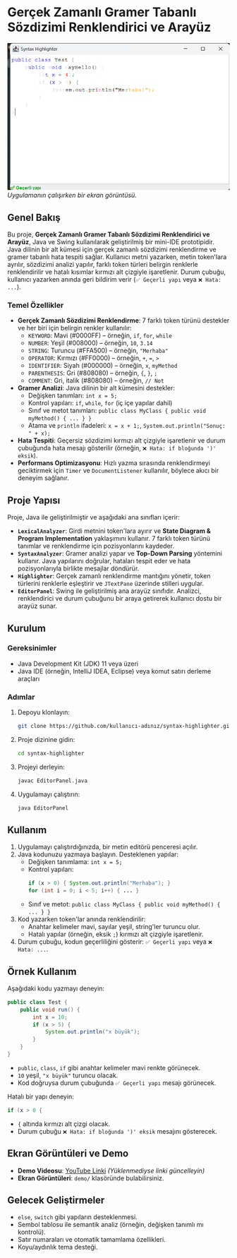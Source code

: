 # Gerçek Zamanlı Gramer Tabanlı Sözdizimi Renklendirici ve Arayüz

![Proje Demosu](ekran-goruntusu.png)  
*Uygulamanın çalışırken bir ekran görüntüsü.*

## Genel Bakış
Bu proje, **Gerçek Zamanlı Gramer Tabanlı Sözdizimi Renklendirici ve Arayüz**, Java ve Swing kullanılarak geliştirilmiş bir mini-IDE prototipidir. Java dilinin bir alt kümesi için gerçek zamanlı sözdizimi renklendirme ve gramer tabanlı hata tespiti sağlar. Kullanıcı metni yazarken, metin token'lara ayrılır, sözdizimi analizi yapılır, farklı token türleri belirgin renklerle renklendirilir ve hatalı kısımlar kırmızı alt çizgiyle işaretlenir. Durum çubuğu, kullanıcı yazarken anında geri bildirim verir (`✅ Geçerli yapı` veya `❌ Hata: ...`).

### Temel Özellikler
- **Gerçek Zamanlı Sözdizimi Renklendirme**: 7 farklı token türünü destekler ve her biri için belirgin renkler kullanılır:
  - `KEYWORD`: Mavi (#0000FF) – örneğin, `if`, `for`, `while`
  - `NUMBER`: Yeşil (#008000) – örneğin, `10`, `3.14`
  - `STRING`: Turuncu (#FFA500) – örneğin, `"Merhaba"`
  - `OPERATOR`: Kırmızı (#FF0000) – örneğin, `+`, `=`, `>`
  - `IDENTIFIER`: Siyah (#000000) – örneğin, `x`, `myMethod`
  - `PARENTHESIS`: Gri (#808080) – örneğin, `{`, `}`, `;`
  - `COMMENT`: Gri, italik (#808080) – örneğin, `// Not`
- **Gramer Analizi**: Java dilinin bir alt kümesini destekler:
  - Değişken tanımları: `int x = 5;`
  - Kontrol yapıları: `if`, `while`, `for` (iç içe yapılar dahil)
  - Sınıf ve metot tanımları: `public class MyClass { public void myMethod() { ... } }`
  - Atama ve `println` ifadeleri: `x = x + 1;`, `System.out.println("Sonuç: " + x);`
- **Hata Tespiti**: Geçersiz sözdizimi kırmızı alt çizgiyle işaretlenir ve durum çubuğunda hata mesajı gösterilir (örneğin, `❌ Hata: if bloğunda ')' eksik`).
- **Performans Optimizasyonu**: Hızlı yazma sırasında renklendirmeyi geciktirmek için `Timer` ve `DocumentListener` kullanılır, böylece akıcı bir deneyim sağlanır.

## Proje Yapısı
Proje, Java ile geliştirilmiştir ve aşağıdaki ana sınıfları içerir:
- **`LexicalAnalyzer`**: Girdi metnini token'lara ayırır ve **State Diagram & Program Implementation** yaklaşımını kullanır. 7 farklı token türünü tanımlar ve renklendirme için pozisyonlarını kaydeder.
- **`SyntaxAnalyzer`**: Gramer analizi yapar ve **Top-Down Parsing** yöntemini kullanır. Java yapılarını doğrular, hataları tespit eder ve hata pozisyonlarıyla birlikte mesajlar döndürür.
- **`Highlighter`**: Gerçek zamanlı renklendirme mantığını yönetir, token türlerini renklerle eşleştirir ve `JTextPane` üzerinde stilleri uygular.
- **`EditorPanel`**: Swing ile geliştirilmiş ana arayüz sınıfıdır. Analizci, renklendirici ve durum çubuğunu bir araya getirerek kullanıcı dostu bir arayüz sunar.

## Kurulum
### Gereksinimler
- Java Development Kit (JDK) 11 veya üzeri
- Java IDE (örneğin, IntelliJ IDEA, Eclipse) veya komut satırı derleme araçları

### Adımlar
1. Depoyu klonlayın:
   ```bash
   git clone https://github.com/kullanıcı-adınız/syntax-highlighter.git
   ```
2. Proje dizinine gidin:
   ```bash
   cd syntax-highlighter
   ```
3. Projeyi derleyin:
   ```bash
   javac EditorPanel.java
   ```
4. Uygulamayı çalıştırın:
   ```bash
   java EditorPanel
   ```

## Kullanım
1. Uygulamayı çalıştırdığınızda, bir metin editörü penceresi açılır.
2. Java kodunuzu yazmaya başlayın. Desteklenen yapılar:
   - Değişken tanımlama: `int x = 5;`
   - Kontrol yapıları: 
     ```java
     if (x > 0) { System.out.println("Merhaba"); }
     for (int i = 0; i < 5; i++) { ... }
     ```
   - Sınıf ve metot: `public class MyClass { public void myMethod() { ... } }`
3. Kod yazarken token'lar anında renklendirilir:
   - Anahtar kelimeler mavi, sayılar yeşil, string'ler turuncu olur.
   - Hatalı yapılar (örneğin, eksik `;`) kırmızı alt çizgiyle işaretlenir.
4. Durum çubuğu, kodun geçerliliğini gösterir: `✅ Geçerli yapı` veya `❌ Hata: ...`.

## Örnek Kullanım
Aşağıdaki kodu yazmayı deneyin:
```java
public class Test {
    public void run() {
        int x = 10;
        if (x > 5) {
            System.out.println("x büyük");
        }
    }
}
```
- `public`, `class`, `if` gibi anahtar kelimeler mavi renkte görünecek.
- `10` yeşil, `"x büyük"` turuncu olacak.
- Kod doğruysa durum çubuğunda `✅ Geçerli yapı` mesajı görünecek.

Hatalı bir yapı deneyin:
```java
if (x > 0 {
```
- `{` altında kırmızı alt çizgi olacak.
- Durum çubuğu `❌ Hata: if bloğunda ')' eksik` mesajını gösterecek.

## Ekran Görüntüleri ve Demo
- **Demo Videosu**: [YouTube Linki](https://youtube.com/demo-link) *(Yüklenmediyse linki güncelleyin)*
- **Ekran Görüntüleri**: `demo/` klasöründe bulabilirsiniz.


## Gelecek Geliştirmeler
- `else`, `switch` gibi yapıların desteklenmesi.
- Sembol tablosu ile semantik analiz (örneğin, değişken tanımlı mı kontrolü).
- Satır numaraları ve otomatik tamamlama özellikleri.
- Koyu/aydınlık tema desteği.





